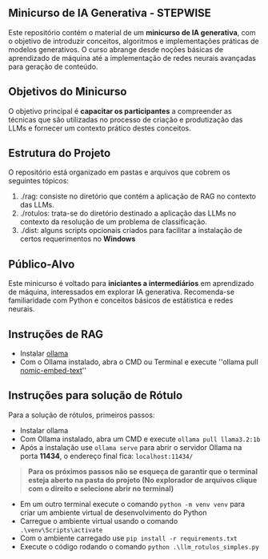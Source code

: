 ## Minicurso de IA Generativa - STEPWISE
Este repositório contém o material de um **minicurso de IA generativa**, com o objetivo de introduzir conceitos, algoritmos e implementações práticas de modelos generativos. O curso abrange desde noções básicas de aprendizado de máquina até a implementação de redes neurais avançadas para geração de conteúdo.

## Objetivos do Minicurso
O objetivo principal é **capacitar os participantes** a compreender as técnicas que são utilizadas no processo de criação e produtização das LLMs e fornecer um contexto prático destes conceitos.

## Estrutura do Projeto
O repositório está organizado em pastas e arquivos que cobrem os seguintes tópicos:
1. ./rag: consiste no diretório que contém a aplicação de RAG no contexto das LLMs.
2. ./rotulos: trata-se do diretório destinado a aplicação das LLMs no contexto da resolução de um problema de classificação.
3. ./dist: alguns scripts opcionais criados para facilitar a instalação de certos requerimentos no **Windows**

## Público-Alvo
Este minicurso é voltado para **iniciantes a intermediários** em aprendizado de máquina, interessados em explorar IA generativa. Recomenda-se familiaridade com Python e conceitos básicos de estátistica e redes neurais.


## Instruções de RAG
- Instalar [ollama](https://ollama.com/)
- Com o Ollama instalado, abra o CMD ou Terminal e execute ''ollama pull [nomic-embed-text](https://www.bing.com/search?pglt=169&q=nomic-embed-text&cvid=82a471cbc070441290d053f284a8ccb4&gs_lcrp=EgRlZGdlKgYIABBFGDkyBggAEEUYOTIICAEQ6QcY_FXSAQczNjNqMGoxqAIAsAIA&FORM=ANNAB1&PC=U531)''

## Instruções para solução de Rótulo
Para a solução de rótulos, primeiros passos:<br/>
- Instalar ollama
- Com Ollama instalado, abra um CMD e execute ``ollama pull llama3.2:1b``
- Após a instalação use ``ollama serve`` para abrir o servidor Ollama na porta **11434**, o endereço final fica: ``localhost:11434/``
> **Para os próximos passos não se esqueça de garantir que o terminal esteja aberto na pasta do projeto (No explorador de arquivos clique com o direito e selecione abrir no terminal)**
- Em um outro terminal execute o comando ``python -m venv venv`` para criar um ambiente virtual de desenvolvimento do Python
- Carregue o ambiente virtual usando o comando ``.\venv\Scripts\activate``
- Com o ambiente carregado use ``pip install -r requirements.txt``
- Execute o código rodando o comando ``python .\llm_rotulos_simples.py``
